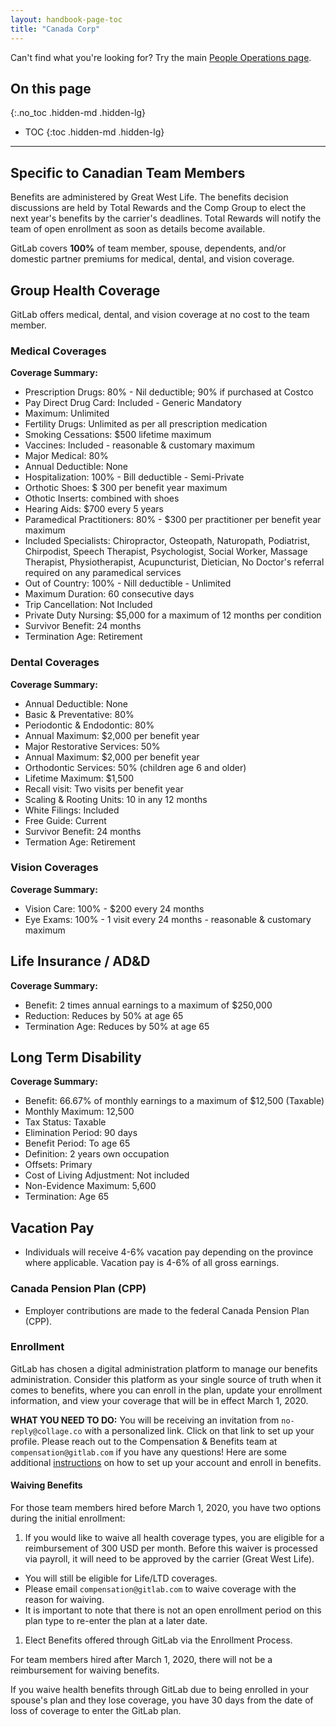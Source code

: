 ```yaml
---
layout: handbook-page-toc
title: "Canada Corp"
---
```


Can't find what you're looking for? Try the main [People Operations page](/handbook/people-operations).

## On this page
{:.no_toc .hidden-md .hidden-lg}

- TOC
{:toc .hidden-md .hidden-lg}

----

## Specific to Canadian Team Members

Benefits are administered by Great West Life. The benefits decision discussions are held by Total Rewards and the Comp Group to elect the next year's benefits by the carrier's deadlines. Total Rewards will notify the team of open enrollment as soon as details become available.

GitLab covers **100%** of team member, spouse, dependents, and/or domestic partner premiums for medical, dental, and vision coverage.

## Group Health Coverage

GitLab offers medical, dental, and vision coverage at no cost to the team member. 

### Medical Coverages

**Coverage Summary:**
* Prescription Drugs: 80% - Nil deductible; 90% if purchased at Costco
* Pay Direct Drug Card: Included - Generic Mandatory
* Maximum:	Unlimited
* Fertility Drugs: Unlimited as per all prescription medication
* Smoking Cessations: $500 lifetime maximum
* Vaccines: Included - reasonable & customary maximum
* Major Medical: 80%
* Annual Deductible: None
* Hospitalization: 100% - Bill deductible - Semi-Private
* Orthotic Shoes: $ 300 per benefit year maximum
* Othotic Inserts: combined with shoes
* Hearing Aids: $700 every 5 years
* Paramedical Practitioners: 80% - $300 per practitioner per benefit year maximum
* Included Specialists: Chiropractor, Osteopath, Naturopath, Podiatrist, Chirpodist, Speech Therapist, Psychologist, Social Worker, Massage Therapist, Physiotherapist, Acupuncturist, Dietician, No Doctor's referral required on any paramedical services
* Out of Country: 100% - Nill deductible - Unlimited
* Maximum Duration: 60 consecutive days
* Trip Cancellation: Not Included
* Private Duty Nursing: $5,000 for a maximum of 12 months per condition
* Survivor Benefit: 24 months
* Termination Age: Retirement

### Dental Coverages

**Coverage Summary:**
* Annual Deductible: None
* Basic & Preventative: 80%
* Periodontic & Endodontic:	80%
* Annual Maximum: $2,000 per benefit year
* Major Restorative Services: 50%
* Annual Maximum: $2,000 per benefit year
* Orthodontic Services: 50% (children age 6 and older)
* Lifetime Maximum: $1,500
* Recall visit: Two visits per benefit year
* Scaling & Rooting Units: 10 in any 12 months
* White Filings: Included
* Free Guide: Current
* Survivor Benefit: 24 months
* Termation Age: Retirement

### Vision Coverages

**Coverage Summary:**
* Vision Care: 100% - $200 every 24 months
* Eye Exams: 100% - 1 visit every 24 months - reasonable & customary maximum

## Life Insurance / AD&D

**Coverage Summary:**
* Benefit: 2 times annual earnings to a maximum of $250,000
* Reduction: Reduces by 50% at age 65
* Termination Age: Reduces by 50% at age 65

## Long Term Disability

**Coverage Summary:**
* Benefit: 66.67% of monthly earnings to a maximum of $12,500 (Taxable)
* Monthly Maximum: 12,500
* Tax Status: Taxable
* Elimination Period: 90 days
* Benefit Period: To age 65
* Definition: 2 years own occupation
* Offsets: Primary
* Cost of Living Adjustment: Not included
* Non-Evidence Maximum: 5,600
* Termination: Age 65

## Vacation Pay

* Individuals will receive 4-6% vacation pay depending on the province where applicable. Vacation pay is 4-6% of all gross earnings.

### Canada Pension Plan (CPP)

* Employer contributions are made to the federal Canada Pension Plan (CPP).

### Enrollment  

GitLab has chosen a digital administration platform to manage our benefits administration. Consider this platform as your single source of truth when it comes to benefits, where you can enroll in the plan, update your enrollment information, and view your coverage that will be in effect March 1, 2020.

**WHAT YOU NEED TO DO:**
You will be receiving an invitation from `no-reply@collage.co` with a personalized link. Click on that link to set up your profile. Please reach out to the Compensation & Benefits team at `compensation@gitlab.com` if you have any questions! Here are some additional [instructions](https://drive.google.com/file/d/0B4eFM43gu7VPRWZFOHBxMUZnaUVoOGxWbzVSNEdiWk9qOVpR/view?usp=sharing) on how to set up your account and enroll in benefits.

#### Waiving Benefits

For those team members hired before March 1, 2020, you have two options during the initial enrollment: 
1.  If you would like to waive all health coverage types, you are eligible for a reimbursement of 300 USD per month. Before this waiver is processed via payroll, it will need to be approved by the carrier (Great West Life). 
   * You will still be eligible for Life/LTD coverages. 
   * Please email `compensation@gitlab.com` to waive coverage with the reason for waiving. 
   * It is important to note that there is not an open enrollment period on this plan type to re-enter the plan at a later date.  
1. Elect Benefits offered through GitLab via the Enrollment Process. 

For team members hired after March 1, 2020, there will not be a reimbursement for waiving benefits. 

If you waive health benefits through GitLab due to being enrolled in your spouse's plan and they lose coverage, you have 30 days from the date of loss of coverage to enter the GitLab plan. 

